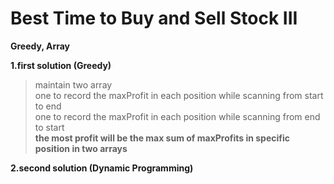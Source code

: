 # Best Time to Buy and Sell Stock III

**Greedy, Array**

**1.first solution (Greedy)**

> maintain two array  
> one to record the maxProfit in each position while scanning from start to end  
> one to record the maxProfit in each position while scanning from end to start  
> **the most profit will be the max sum of maxProfits in specific position in two arrays**  

**2.second solution (Dynamic Programming)**


